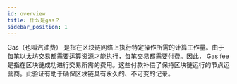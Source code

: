 ```yaml
---
id: overview
title: 什么是gas？
sidebar_position: 1
---
```


Gas（也叫汽油费） 是指在区块链网络上执行特定操作所需的计算工作量。由于每笔以太坊交易都需要运算资源才能执行，每笔交易都需要付费。因此， Gas fee是指在区块链成功进行交易所需的费用。这些付款补偿了保持区块链运行的节点运营商。此验证有助于确保区块链具有永久的、不可变的记录。